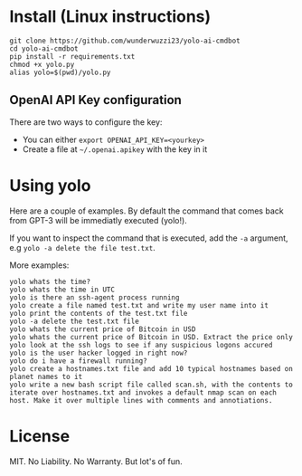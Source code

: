 # Install (Linux instructions)

```
git clone https://github.com/wunderwuzzi23/yolo-ai-cmdbot
cd yolo-ai-cmdbot
pip install -r requirements.txt
chmod +x yolo.py
alias yolo=$(pwd)/yolo.py
```

## OpenAI API Key configuration

There are two ways to configure the key:
- You can either `export OPENAI_API_KEY=<yourkey>`
- Create a file at `~/.openai.apikey` with the key in it

# Using yolo

Here are a couple of examples. By default the command that comes back from GPT-3 will be immediatly executed (yolo!). 

If you want to inspect the command that is executed, add the `-a` argument, e.g `yolo -a delete the file test.txt`.

More examples:

```
yolo whats the time?
yolo whats the time in UTC
yolo is there an ssh-agent process running
yolo create a file named test.txt and write my user name into it
yolo print the contents of the test.txt file
yolo -a delete the test.txt file
yolo whats the current price of Bitcoin in USD
yolo whats the current price of Bitcoin in USD. Extract the price only
yolo look at the ssh logs to see if any suspicious logons accured
yolo is the user hacker logged in right now?
yolo do i have a firewall running?
yolo create a hostnames.txt file and add 10 typical hostnames based on planet names to it
yolo write a new bash script file called scan.sh, with the contents to  iterate over hostnames.txt and invokes a default nmap scan on each host. Make it over multiple lines with comments and annotiations.
```

# License

MIT. No Liability. No Warranty. But lot's of fun.
